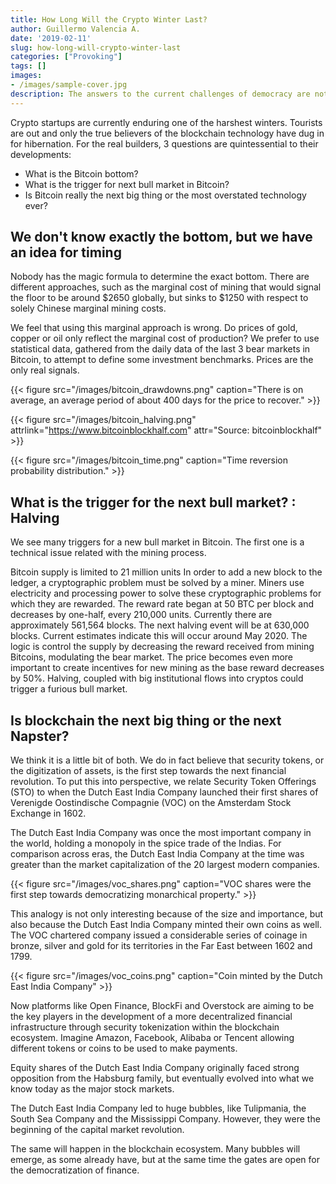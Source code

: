 ```yaml
---
title: How Long Will the Crypto Winter Last?
author: Guillermo Valencia A.
date: '2019-02-11'
slug: how-long-will-crypto-winter-last
categories: ["Provoking"]
tags: []
images:
- /images/sample-cover.jpg
description: The answers to the current challenges of democracy are not nationalism or more liberalism, but the updating of our mechanism to reach consensus.Technology will reshape the democracy of masses.
---
```


Crypto startups are currently enduring one of the harshest winters. Tourists are out and only the true believers of the blockchain technology have dug in for hibernation. For the real builders, 3 questions are quintessential to their developments:

- What is the Bitcoin bottom?
- What is the trigger for next bull market in Bitcoin?
- Is Bitcoin really the next big thing or the most overstated technology ever?

## We don't know exactly the bottom, but we have an idea for timing

Nobody has the magic formula to determine the exact bottom. There are different approaches, such as the marginal cost of mining that would signal the floor to be around $2650 globally, but sinks to $1250 with respect to solely Chinese marginal mining costs. 

We feel that using this marginal approach is wrong.  Do prices of gold, copper or oil only reflect the marginal cost of production? We prefer to use statistical data, gathered from the daily data of the last 3 bear markets in Bitcoin, to attempt to define some investment benchmarks. Prices are the only real signals. 

{{< figure src="/images/bitcoin_drawdowns.png" caption="There is on average, an average period of about 400 days for the price to recover." >}}

{{< figure src="/images/bitcoin_halving.png" attrlink="https://www.bitcoinblockhalf.com" attr="Source: bitcoinblockhalf" >}}

{{< figure src="/images/bitcoin_time.png" caption="Time reversion probability distribution." >}}

## What is the trigger for the next bull market? : Halving

We see many triggers for a new bull market in Bitcoin. The first one is a technical issue related with the mining process. 

Bitcoin supply is limited to 21 million units
In order to add a new block to the ledger, a cryptographic problem must be solved by a miner. Miners use electricity and processing power to solve these cryptographic problems for which they are rewarded. The reward rate began at 50 BTC per block and decreases by one-half, every 210,000 units. 
Currently there are approximately 561,564 blocks. The next halving event will be at 630,000 blocks.  Current estimates indicate this will occur around May 2020.
The logic is control the supply by decreasing the reward received from mining Bitcoins, modulating the bear market. The price becomes even more important to create incentives for new mining as the base reward decreases by 50%.
Halving, coupled with big institutional flows into cryptos could trigger a furious bull market.

## Is blockchain the next big thing or the next Napster?

We think it is a little bit of both. We do in fact believe that security tokens, or the digitization of assets, is the first step towards the next financial revolution. To put this into perspective, we relate Security Token Offerings (STO) to when the Dutch East India Company launched their first shares of Verenigde Oostindische Compagnie (VOC) on the Amsterdam Stock Exchange in 1602. 

The Dutch East India Company was once the most important company in the world, holding a monopoly in the spice trade of the Indias. For comparison across eras, the Dutch East India Company at the time was greater than the market capitalization of the 20 largest modern companies. 

{{< figure src="/images/voc_shares.png" caption="VOC shares were the first step towards democratizing monarchical property." >}}

This analogy is not only interesting because of the size and importance, but also because the Dutch East India Company minted their own coins as well.  The VOC chartered company issued a considerable series of coinage in bronze, silver and gold for its territories in the Far East between 1602 and 1799.

{{< figure src="/images/voc_coins.png" caption="Coin minted by the Dutch East India Company" >}}

Now platforms like Open Finance, BlockFi and Overstock are aiming to be the key players in the development of a more decentralized financial infrastructure through security tokenization within the blockchain ecosystem. Imagine Amazon, Facebook, Alibaba or Tencent allowing different tokens or coins to be used to make payments. 

Equity shares of the Dutch East India Company originally faced strong opposition from the Habsburg family, but eventually evolved into what we know today as the major stock markets.

The Dutch East India Company led to huge bubbles, like Tulipmania, the South Sea Company and the Mississippi Company. However, they were the beginning of the capital market revolution.  

The same will happen in the blockchain ecosystem. Many bubbles will emerge, as some already have, but at the same time the gates are open for the democratization of finance.